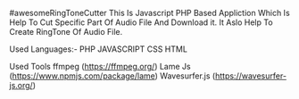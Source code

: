 #awesomeRingToneCutter
This Is Javascript PHP Based Appliction Which Is Help To Cut Specific Part Of Audio File And Download it. It Aslo Help To Create RingTone Of Audio File.

Used Languages:-
PHP
JAVASCRIPT
CSS
HTML

Used Tools
ffmpeg (https://ffmpeg.org/)
Lame Js (https://www.npmjs.com/package/lame)
Wavesurfer.js (https://wavesurfer-js.org/)
